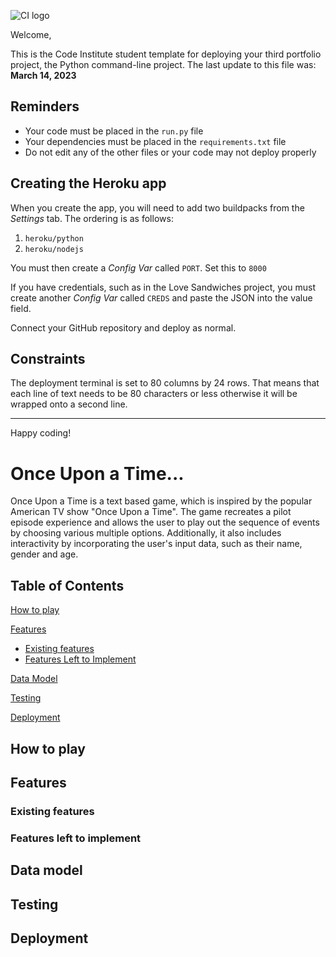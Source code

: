 ![CI logo](https://codeinstitute.s3.amazonaws.com/fullstack/ci_logo_small.png)

Welcome,

This is the Code Institute student template for deploying your third portfolio project, the Python command-line project. The last update to this file was: **March 14, 2023**

## Reminders

- Your code must be placed in the `run.py` file
- Your dependencies must be placed in the `requirements.txt` file
- Do not edit any of the other files or your code may not deploy properly

## Creating the Heroku app

When you create the app, you will need to add two buildpacks from the _Settings_ tab. The ordering is as follows:

1. `heroku/python`
2. `heroku/nodejs`

You must then create a _Config Var_ called `PORT`. Set this to `8000`

If you have credentials, such as in the Love Sandwiches project, you must create another _Config Var_ called `CREDS` and paste the JSON into the value field.

Connect your GitHub repository and deploy as normal.

## Constraints

The deployment terminal is set to 80 columns by 24 rows. That means that each line of text needs to be 80 characters or less otherwise it will be wrapped onto a second line.

---

Happy coding!

# Once Upon a Time...

Once Upon a Time is a text based game, which is inspired by the popular American TV show "Once Upon a Time". The game recreates a pilot episode experience and allows the user to play out the sequence of events by choosing various multiple options. Additionally, it also includes interactivity by incorporating the user's input data, such as their name, gender and age. 

## Table of Contents

[How to play](#how-to-play)

[Features](#features)
- [Existing features](#existing-features)
- [Features Left to Implement](#features-left-to-implement)

[Data Model](#data-model)

[Testing](#testing)

[Deployment](#deployment)

## How to play

## Features

### Existing features

### Features left to implement

## Data model

## Testing

## Deployment

